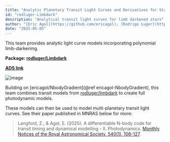 ```yaml
---
title: "Analytic Planetary Transit Light Curves and Derivatives for Stars with Polynomial Limb Darkening"
id: "rodluger-Limbdark"
description: "Analytical transit light curves for limb darkened stars"
author: "[Eric Agol](https://github.com/ericagol); [Rodrigo Luger](https://github.com/rodluger); [Dan Foreman-Mackey](https://github.com/dfm)"
date: "2025-05-05"
---
```


This team provides analytic light curve models incorporating polynomial limb-darkening.


**Package: [rodluger/Limbdark](https://github.com/rodluger/Limbdark.jl)**

**[ADS link](https://ui.adsabs.harvard.edu/abs/2020AJ....159..123A/abstract)**

![image](https://content.cld.iop.org/journals/1538-3881/159/3/123/revision1/ajab4feef7_hr.jpg)

Building on [ericagol/NbodyGradient](@ref ericagol-NbodyGradient), this team combines transit models from [rodluger/limbdark]() to create full photodynamic models.


These models can then be used to model multi-planetary transit light curves. See their paper published in MNRAS below for more:

> Langford, Z., & Agol, E. (2025). A differentiable N-body code for transit timing and dynamical modelling - II. Photodynamics. [Monthly Notices of the Royal Astronomical Society, 540(1), 106-127](https://academic.oup.com/mnras/article/540/1/106/8125473).

